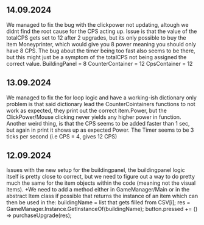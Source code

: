 ## 14.09.2024
We managed to fix the bug with the clickpower not updating, altough
we didnt find the root cause for the CPS acting up.
Issue is that the value of the totalCPS gets set to 12 after 2 upgrades,
but its only possible to buy the item Moneyprinter, which would 
give you 8 power meaning you should only have 8 CPS.
The bug about the timer being too fast also seems to be there,
but this might just be a symptom of the totalCPS not being assigned
the correct value.
BuildingPanel = 8
CounterContainer = 12
CpsContainer = 12

## 13.09.2024
We managed to fix the for loop logic and have a working-ish dictionary
only problem is that said dictionary lead the CounterCointainers functions
to not work as expected, they print out the correct item.Power,
but the ClickPower/Mouse clicking never yields any higher power in function.
Another weird thing, is that the CPS seems to be added faster than 1 sec,
but again in print it shows up as expected Power. 
The Timer seems to be 3 ticks per second (i.e CPS = 4, gives 12 CPS)

## 12.09.2024
Issues with the new setup for the buildingpanel,
the buildingpanel logic itself is pretty close to correct,
but we need to figure out a way to do pretty much the same for the
item objects within the code (meaning not the visual items).
+We need to add a method either in GameManager/Main or in the abstract
Item class if possible that returns the instance of an item which can
then be used in the:
		buildingName = list that gets filled from CSV[i];
		res = GameManager.Instance.GetInstanceOf(buildingName);
		button.pressed += () => purchaseUpgrade(res);
